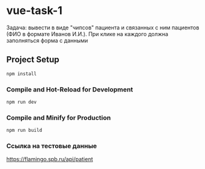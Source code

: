 # vue-task-1

Задача: вывести в виде "чипсов" пациента и связанных с ним пациентов (ФИО в формате Иванов И.И.).
При клике на каждого должна заполняться форма с данными

## Project Setup

```sh
npm install
```

### Compile and Hot-Reload for Development

```sh
npm run dev
```

### Compile and Minify for Production

```sh
npm run build
```

### Ссылка на тестовые данные

https://flamingo.spb.ru/api/patient
